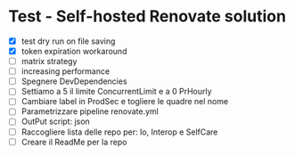 # Test - Self-hosted Renovate solution


- [x] test dry run on file saving 
- [x] token expiration workaround 
- [ ] matrix strategy
- [ ] increasing performance
- [ ] Spegnere DevDependencies
- [ ] Settiamo a 5 il limite ConcurrentLimit e a 0 PrHourly
- [ ] Cambiare label in ProdSec e togliere le quadre nel nome
- [ ] Parametrizzare pipeline renovate.yml
- [ ] OutPut script: json
- [ ] Raccogliere lista delle repo per: Io, Interop e SelfCare
- [ ] Creare il ReadMe per la repo
